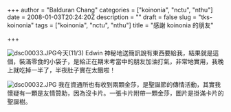 +++
author = "Balduran Chang"
categories = ["koinonia", "nctu", "nthu"]
date = 2008-01-03T20:24:20Z
description = ""
draft = false
slug = "tks-koinonia"
tags = ["koinonia", "nctu", "nthu"]
title = "感謝 koinonia 的朋友"

+++


![dsc00033.JPG](http://www.cs.nctu.edu.tw/~changcc/wordpress/wp-content/uploads/2008/01/dsc00033.thumbnail.JPG)今天(11/3) Edwin 神秘地送簡訊說有東西要給我，結果就是這個，裝滿零食的小袋子，是給正在期末考當中的朋友加油打氣，非常地實用，我晚上就吃掉一半了，半夜肚子實在太餓啦！

![dsc00032.JPG](http://www.cs.nctu.edu.tw/~changcc/wordpress/wp-content/uploads/2008/01/dsc00032.thumbnail.JPG) 我在資通所也有收到兩顆金莎，是聖誕節的傳情活動，其實我懷疑有一顆是友情贊助，因為沒卡片。一張卡片附帶一顆金莎，圖片是掛滿卡片的聖誕樹。

